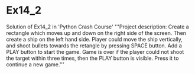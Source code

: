 # Ex14_2
Solution of Ex14_2 in 'Python Crash Course'
'''Project description: Create a rectangle which moves up and down on the right side of the screen. Then create a ship on the left hand side. Player could move the ship vertically, and shoot bullets towards the retangle by pressing SPACE button. Add a PLAY button to start the game. Game is over if the player could not shoot the target within three times, then the PLAY button is visible. Press it to continue a new game.'''
